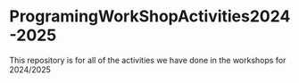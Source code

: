 # ProgramingWorkShopActivities2024-2025
This repository is for all of the activities we have done in the workshops for 2024/2025
